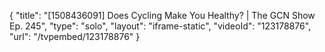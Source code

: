 {
    "title": "[1508436091] Does Cycling Make You Healthy? | The GCN Show Ep. 245",
    "type": "solo",
    "layout": "iframe-static",
    "videoId": "123178876",
    "url": "\/tvpembed\/123178876"
}